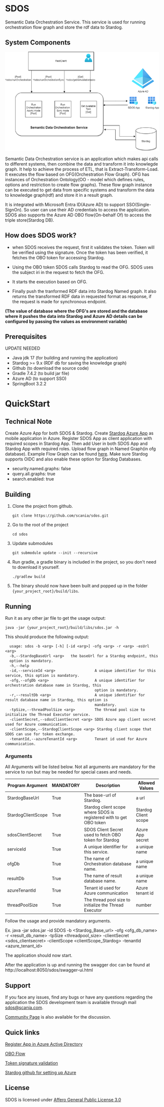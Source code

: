 # SDOS

Semantic Data Orchestration Service. This service is used for running orchestration flow graph and store the rdf data 
to Stardog.

## System Components

![Architecture of SDOS](doc/resources/SDOS_opensource_arch.png)

Semantic Data Orchestration service is an application which makes api calls to different systems, then combine the data 
and transform it into knowlegde graph. It help to achieve the process of ETL, that is Extract-Transform-Load. It 
executes the flow based on OFG(Orchestration Flow Graph). OFG has instances of Orchestration Ontology(OO - model which 
defines rules, options and restriction to create flow 
graphs). These flow graph instance can be executed to get data from specific systems and transform the data to knowledge
graph(rdf) and store it in a result graph. 

It is integrated with Microsoft Entra ID(Azure AD) to support SSO(Single-SignOn). So user can use their AD credentials to access 
the application. SDOS also supports the Azure AD OBO flow(On-behalf Of) to access the triple store(Stardog DB). 

## How does SDOS work?
* when SDOS receives the request, first it validates the token. Token will be verified using the signature. Once the token
  has been verified, it fetches the OBO token for accessing Stardog.  

* Using the OBO token SDOS calls Stardog to read the OFG. SDOS uses the subject iri in the request to fetch the OFG.

* It starts the execution based on OFG.

* Finally push the tranformed RDF data into Stardog Named graph. It also returns the transformed RDF data in requested format as response, if the request is made for synchronous endpoint. 

**(The value of database where the OFG's are stored and the database where it pushes the data into Stardog and Azure AD details can 
be configured by passing the values as environment variable)**

## Prerequisites

UPDATE NEEDED

- Java jdk 17 (for building and running the application)
- Stardog >= 9.x (RDF db for saving the knowledge graph)
- Github (to download the source code)
- Gradle 7.4.2 (to build jar file)
- Azure AD (to support SSO)
- SpringBoot 3.2.2

# QuickStart
## Technical Note

Create Azure App for both SDOS & Stardog. Create [Stardog Azure App](https://github.com/Stardog-union/launchpad-docs/blob/main/azure/access-token-passthrough-mode.md#how-to-register-the-Stardog-application) as mobile application in Azure. Register SDOS App as client 
application with required scopes in Stardog App. Then add User in both SDOS App and Stardog 
App with required roles. Upload flow graph in Named Graph(in ofg database). Example Flow Graph can be found [here](https://github.com/scania/sdos-orchestration-flow-graph/blob/main/Pizza/OFG_Pizza.ttl). 
Make sure Stardog supports OIDC and also enable these option for Stardog Databases. 

* security.named.graphs: false
* query.all.graphs: true
* search.enabled: true
## Building

1. Clone the project from github.

   ```
   git clone https://github.com/scania/sdos.git
   ```

2. Go to the root of the project

   ```	
   cd sdos
   ```

3. Update submodules

   ```
   git submodule update --init --recursive
   ```

4. Run gradle, a gradle binary is included in the project, so you don't need to download it
   yourself.

   ```
   ./gradlew build
   ```

5. The binary should now have been built and popped up in the
   folder `{your_project_root}/build/libs`.

## Running

Run it as any other jar file to get the usage output:

	java -jar {your_project_root}/build/libs/sdos.jar -h

This should produce the following output:

      usage: sdos -b <arg> [-h] [-id <arg>] -ofg <arg> -r <arg> -esUrl <arg>
      -b,--StardogBaseUrl <arg>   the baseUrl for a Stardog endpoint, this
      option is mandatory.
      -h,--help
      -id,--serviceId <arg>                  A unique identifier for this service, this option is mandatory.
      -ofg,--ofgDb <arg>                     A unique identifier for orchestration database name in Stardog, this 
                                             option is mandatory.
      -r,--resultDb <arg>                    A unique identifier for result database name in Stardog, this option is 
                                             mandatory.
      -tpSize,--threadPoolSize <arg>         The thread pool size to initialize the Thread Executor service.
      -clientSecret,--sdosClientSecret <arg> SDOS Azure app client secret used for Azure communication.
      -clientScope,--StardogClientScope <arg> Stardog client scope that SDOS can use for token exchange.
      -tenantId,--azureTenantId <arg>        Tenant id used for Azure communication.

### Arguments

All Arguments will be listed below. Not all arguments are mandatory for the service to run but may
be needed for special cases and needs.

| Program Argument   | MANDATORY               | Description                                                                                                                       | Allowed Values       |
|--------------------|-------------------------|-----------------------------------------------------------------------------------------------------------------------------------|----------------------| 
| StardogBaseUrl     | True                    | The base-url of Stardog.                                                                                                          | a url                |
| StardogClientScope | True                    | Stardog client scope where SDOS is registered with to get OBO token                                                               | Stardog Client scope |
| sdosClientSecret   | True                    | SDOS Client Secret used to fetch OBO token for Stardog                                                                            | Azure App secret     |
| serviceId          | True                    | A unique identifier for this service.                                                                                             | a unique name        |
| ofgDb              | True                    | The name of Orchestration database name.                                                                                          | a unique name        |
| resultDb           | True                    | The name of result database name.                                                                                                 | a unique name        |
| azureTenantId      | True                    | Tenant id used for Azure communication                                                                                            | Azure tenant id      |
| threadPoolSize     | True                    | The thread pool size to initialize the Thread Executor                                                                            | number               | 


Follow the usage and provide mandatory arguments. 

   Ex. java -jar sdos.jar -id SDOS -b <Stardog_Base_url> -ofg <ofg_db_name> -r <result_db_name> -tpSize <threadpool_size> -clientSecret <sdos_clientsecret> -clientScope <clientScope_Stardog> -tenantId <azure_tenant_id>

The application should now start.

After the application is up and running the swagger doc can be found
at http://localhost:8050/sdos/swagger-ui.html

## Support

If you face any issues, find any bugs or have any questions regarding the application the SDOS
development team is available through mail [sdos@scania.com](mailto:sdos@scania.com).

[Community Page](https://github.com/scania/sdos/discussions) is also available for the discussion.

## Quick links

[Register App in Azure Active Directory](https://learn.microsoft.com/en-us/entra/identity-platform/quickstart-register-app)

[OBO Flow](https://learn.microsoft.com/en-us/entra/identity-platform/v2-oauth2-on-behalf-of-flow)

[Token signature validation](https://www.voitanos.io/blog/validating-entra-id-generated-oauth-tokens/)

[Stardog github for setting up Azure](https://github.com/Stardog-union/launchpad-docs/blob/main/azure/access-token-passthrough-mode.md#how-to-register-the-Stardog-application)



## License
SDOS is licensed under [Affero General Public License 3.0](https://github.com/scania/sdos/blob/main/LICENSE) 